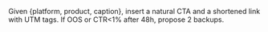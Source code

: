 Given {platform, product, caption}, insert a natural CTA and a shortened link with UTM tags. If OOS or CTR<1% after 48h, propose 2 backups.